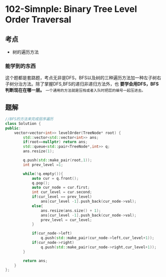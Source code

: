 # 102-Simnple: Binary Tree Level Order Traversal

## 考点 

* 树的遍历方法

### 能学到的东西

这个题都是套路题，考点无非是DFS，BFS以及树的三种遍历方法加一种左子树右子树分治方法。除了掌握DFS,BFS的递归非递归方法外，也 __要学会用DFS，BFS判断现在在哪一层。__ `一个通用的方法就是压栈或者入队时把层的编号一起压进去。`

## 题解

```cpp
//BFS的方法来完成层序遍历
class Solution {
public:
    vector<vector<int>> levelOrder(TreeNode* root) {
        std::vector<std::vector<int>> ans;
        if(root==nullptr) return ans;
        std::queue<std::pair<TreeNode*,int>> q;
        ans.resize(1);

        q.push(std::make_pair(root,1));
        int prev_level =1;

        while(!q.empty()){
            auto cur = q.front();
            q.pop();
            auto cur_node = cur.first;
            int cur_level = cur.second;
            if(cur_level == prev_level)
                ans[cur_level -1].push_back(cur_node->val);
            else{
                ans.resize(ans.size() + 1);
                ans[cur_level -1].push_back(cur_node->val);
                prev_level = cur_level;
            }

            if(cur_node->left)
                q.push(std::make_pair(cur_node->left,cur_level+1));
            if(cur_node->right)
                q.push(std::make_pair(cur_node->right,cur_level+1));
        }

        return ans;
    }
};
```